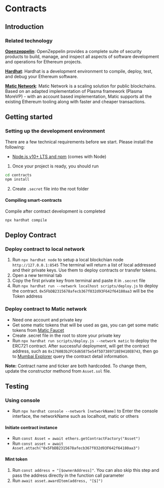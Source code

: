 # Contracts

## Introduction

### Related technology
  **[Openzeppelin](https://docs.openzeppelin.com/contracts/4.x/)**: OpenZeppelin provides a complete suite of security products to build, manage, and inspect all aspects of software development and operations for Ethereum projects.

  **[Hardhat](https://hardhat.org/getting-started/)**: Hardhat is a development environment to compile, deploy, test, and debug your Ethereum software.

  **[Matic Network](https://docs.matic.network/docs/develop/getting-started)**: Matic Network is a scaling solution for public blockchains. Based on an adapted implementation of Plasma framework (Plasma MoreVP) - with an account based implementation, Matic supports all the existing Ethereum tooling along with faster and cheaper transactions.
## Getting started
### Setting up the development environment

There are a few technical requirements before we start. Please install the following:

- [Node.js v10+ LTS and npm](https://nodejs.org/en/) (comes with Node)

1. Once your project is ready, you should run
```bash
cd contracts
npm install
```
2. Create `.secret` file into the root folder
#### Compiling smart-contracts
Compile after contract development is completed
```
npx hardhat compile
```

## Deploy Contract
### Deploy contract to local network
1. Run `npx hardhat node` to setup a local blockchian node `http://127.0.0.1:8545`
The terminal will return a list of local addressed and their private keys. Use them to deploy contracts or transfer tokens.
1. Open a new terminal tab
1. Copy the first private key from terminal and paste it in `.secret` file
1. Run `npx hardhat run --network localhost scripts/deploy.js` to deploy the contract. `0x5FbDB2315678afecb367f032d93F642f64180aa3` will be the Token address

### Deploy contract to Matic network
* Need one account and private key
* Get some matic tokens that will be used as gas, you can get some matic tokens from [Matic Faucet](https://faucet.matic.network/)
* Create .secret file in the root to store your private key
* Run `npx hardhat run scripts/deploy.js --network matic` to deploy the ERC721 contract. After successful deployment, will get the contract address, such as `0x1760B3b2FC6d65875e54f5D7389718E9410EB743`, then go to [Mumbai Explorer](https://explorer-mumbai.maticvigil.com/) query the contract detail information.

**Note:** Contract name and ticker are both hardcoded. To change them, update the constructor methond from `Asset.sol` file.


## Testing

### Using console
* Run `npx hardhat console --network [networkName]` to Enter the console interface, the networkName such as localhost, matic or others

#### Initiate contract instance
* Run `const Asset = await ethers.getContractFactory("Asset")`
* Run `const asset = await Asset.attach("0x5FbDB2315678afecb367f032d93F642f64180aa3")`
#### Mint token
1. Run `const address = "[$ownerAddress]"`. You can also skip this step and pass the address directly in the function call parameter
1. Run `await asset.awardItem(address, "[$]")`

